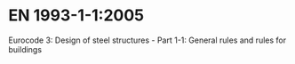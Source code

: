 # EN 1993-1-1:2005

Eurocode 3: Design of steel structures - Part 1-1: General rules and rules for buildings

